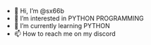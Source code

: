 - 👋 Hi, I’m @sx66b
- 👀 I’m interested in PYTHON PROGRAMMING
- 🌱 I’m currently learning PYTHON
- 📫 How to reach me on my discord

<!---
sx66b/sx66b is a ✨ special ✨ repository because its `README.md` (this file) appears on your GitHub profile.
You can click the Preview link to take a look at your changes.
--->

